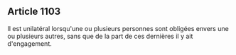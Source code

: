Article 1103
----
Il est unilatéral lorsqu'une ou plusieurs personnes sont obligées envers une ou
plusieurs autres, sans que de la part de ces dernières il y ait d'engagement.
